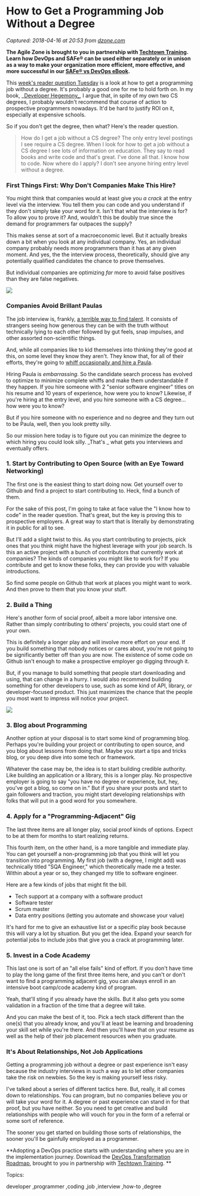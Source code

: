 # How to Get a Programming Job Without a Degree

_Captured: 2018-04-16 at 20:53 from [dzone.com](https://dzone.com/articles/how-to-get-a-programming-job-without-a-degree?edition=374202&utm_source=Daily%20Digest&utm_medium=email&utm_campaign=Daily%20Digest%202018-04-16)_

**The Agile Zone is brought to you in partnership with [Techtown Training](https://dzone.com/go?i=275424&u=http%3A%2F%2Ftechtowntraining.com%2F%3Futm_source%3Ddzone%26utm_medium%3Dfooter). Learn how DevOps and SAFe® can be used either separately or in unison as a way to make your organization more efficient, more effective, and more successful in our [SAFe® vs DevOps eBook](https://dzone.com/go?i=275424&u=http%3A%2F%2Fpages.aspeinc.com%2FSAFe-vs-DevOps.html%3Futm_source%3Ddzone%26utm_medium%3Dfooter%26utm_campaign%3Dsafe_vs_devops%26utm_content%3Debook).**

This [week's reader question Tuesday](https://www.daedtech.com/category/you-asked-for-it/) is a look at how to get a programming job without a degree. It's probably a good one for me to hold forth on. In my book, _[Developer Hegemony_](https://www.daedtech.com/book/), I argue that, in spite of my own two CS degrees, I probably wouldn't recommend that course of action to prospective programmers nowadays. It'd be hard to justify ROI on it, especially at expensive schools.

So if you don't get the degree, then what? Here's the reader question.

> How do I get a job without a CS degree? The only entry level postings I see require a CS degree. When I look for how to get a job without a CS degree I see lots of information on education. They say to read books and write code and that's great. I've done all that. I know how to code. Now where do I apply? I don't see anyone hiring entry level without a degree.

### First Things First: Why Don't Companies Make This Hire?

You might think that companies would at least give you _a crack_ at the entry level via the interview. You tell them you can code and you understand if they don't simply take your word for it. Isn't that what the interview is for? To allow you to prove it? And, wouldn't this be doubly true since the demand for programmers far outpaces the supply?

This makes sense at sort of a macroeconomic level. But it actually breaks down a bit when you look at any individual company. Yes, an individual company probably needs more programmers than it has at any given moment. And yes, the the interview process, theoretically, should give any potentially qualified candidates the chance to prove themselves.

But individual companies are optimizing _far_ more to avoid false positives than they are false negatives.

![](https://www.daedtech.com/wp-content/uploads/2014/11/NonTarget1.jpg)

### Companies Avoid Brillant Paulas

The job interview is, frankly, [a terrible way to find talent](https://www.daedtech.com/hiring-is-broken/). It consists of strangers seeing how generous they can be with the truth without technically lying to each other followed by gut feels, snap impulses, and other assorted non-scientific things.

And, while all companies like to kid themselves into thinking they're good at this, on some level they know they aren't. They know that, for all of their efforts, they're going to [whiff occasionally and hire a Paula](https://thedailywtf.com/articles/The_Brillant_Paula_Bean).

Hiring Paula is _embarrassing_. So the candidate search process has evolved to optimize to minimize complete whiffs and make them understandable if they happen. If you hire someone with 2 "senior software engineer" titles on his resume and 10 years of experience, how were you to know? Likewise, if you're hiring at the entry level, and you hire someone with a CS degree... how were you to know?

But if you hire someone with no experience and no degree and they turn out to be Paula, well, then you look pretty silly.

So our mission here today is to figure out you can minimize the degree to which hiring you could look silly. _That's _ what gets you interviews and eventually offers.

### 1\. Start by Contributing to Open Source (with an Eye Toward Networking)

The first one is the easiest thing to start doing now. Get yourself over to Github and find a project to start contributing to. Heck, find a bunch of them.

For the sake of this post, I'm going to take at face value the "I know how to code" in the reader question. That's great, but the key is proving this to prospective employers. A great way to start that is literally by demonstrating it in public for all to see.

But I'll add a slight twist to this. As you start contributing to projects, pick ones that you think might have the highest leverage with your job search. Is this an active project with a bunch of contributors that currently work at companies? The kinds of companies you might like to work for? If you contribute and get to know these folks, they can provide you with valuable introductions.

So find some people on Github that work at places you might want to work. And then prove to them that you know your stuff.

### 2\. Build a Thing

Here's another form of social proof, albeit a more labor intensive one. Rather than simply contributing to others' projects, you could start one of your own.

This is definitely a longer play and will involve more effort on your end. If you build something that nobody notices or cares about, you're not going to be significantly better off than you are now. The existence of some code on Github isn't enough to make a prospective employer go digging through it.

But, if you manage to build something that people start downloading and using, that can change in a hurry. I would also recommend building something for other developers to use, such as some kind of API, library, or developer-focused product. This just maximizes the chance that the people you most want to impress will notice your project.

![](https://www.daedtech.com/wp-content/uploads/2016/06/Cathedral.png)

### 3\. Blog about Programming

Another option at your disposal is to start some kind of programming blog. Perhaps you're building your project or contributing to open source, and you blog about lessons from doing that. Maybe you start a tips and tricks blog, or you deep dive into some tech or framework.

Whatever the case may be, the idea is to start building credible authority. Like building an application or a library, this is a longer play. No prospective employer is going to say "you have no degree or experience, but, hey, you've got a blog, so come on in." But if you share your posts and start to gain followers and traction, you might start developing relationships with folks that will put in a good word for you somewhere.

### 4\. Apply for a "Programming-Adjacent" Gig

The last three items are all longer play, social proof kinds of options. Expect to be at them for months to start realizing returns.

This fourth item, on the other hand, is a more tangible and immediate play. You can get yourself a non-programming job that you think will let you transition into programming. My first job (with a degree, I might add) was technically titled "SQA Engineer," which theoretically made me a tester. Within about a year or so, they changed my title to software engineer.

Here are a few kinds of jobs that might fit the bill.

  * Tech support at a company with a software product
  * Software tester
  * Scrum master
  * Data entry positions (letting you automate and showcase your value)

It's hard for me to give an exhaustive list or a specific play book because this will vary a lot by situation. But you get the idea. Expand your search for potential jobs to include jobs that give you a crack at programming later.

### 5\. Invest in a Code Academy

This last one is sort of an "all else fails" kind of effort. If you don't have time to play the long game of the first three items here, and you can't or don't want to find a programming adjacent gig, you can always enroll in an intensive boot camp/code academy kind of program.

Yeah, that'll sting if you already have the skills. But it also gets you some validation in a fraction of the time that a degree will take.

And you can make the best of it, too. Pick a tech stack different than the one(s) that you already know, and you'll at least be learning and broadening your skill set while you're there. And then you'll have that on your resume as well as the help of their job placement resources when you graduate.

### It's About Relationships, Not Job Applications

Getting a programming job without a degree or past experience isn't easy because the industry interviews in such a way as to let other companies take the risk on newbies. So the key is making yourself less risky.

I've talked about a series of different tactics here. But, really, it all comes down to relationships. You can program, but no companies believe you or will take your word for it. A degree or past experience can stand in for that proof, but you have neither. So you need to get creative and build relationships with people who will vouch for you in the form of a referral or some sort of reference.

The sooner you get started on building those sorts of relationships, the sooner you'll be gainfully employed as a programmer.

**Adopting a DevOps practice starts with understanding where you are in the implementation journey. Download the [DevOps Transformation Roadmap](https://dzone.com/go?i=266427&u=http%3A%2F%2Fpages.techtowntraining.com%2FDevOpsRoadmapDzone_DevOpsTransformationRoadmap.html%3Futm_source%3Ddzone%26utm_medium%3Dheader%26utm_campaign%3Ddevops-transformation), brought to you in partnership with [Techtown Training](https://dzone.com/go?i=266427&u=http%3A%2F%2Fwww.techtowntraining.com%2F). **

Topics:

developer ,programmer ,coding ,job ,interview ,how-to ,degree
